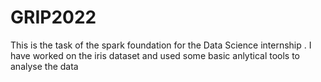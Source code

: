 # GRIP2022
This is the task of the spark foundation for the Data Science internship .
I have worked on the iris dataset and used some basic anlytical tools to analyse the data 
